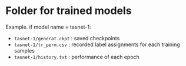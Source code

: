 Folder for trained models
===

Example.
if model name = tasnet-1:
- `tasnet-1/generat.ckpt` : saved checkpoints
- `tasnet-1/tr_perm.csv`  : recorded label assignments for each training samples
- `tasnet-1/history.txt`  : performance of each epoch
